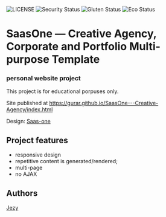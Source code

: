 ![LICENSE](https://img.shields.io/badge/license-MIT-blue.svg?style=flat-square)
![Security Status](https://img.shields.io/security-headers?label=Security&url=https%3A%2F%2Fgithub.com&style=flat-square)
![Gluten Status](https://img.shields.io/badge/Gluten-Free-green.svg)
![Eco Status](https://img.shields.io/badge/ECO-Friendly-green.svg)

# SaasOne — Creative Agency, Corporate and Portfolio Multi-purpose Template
### personal website project

This project is for educational porpuses only.

Site published at https://gurar.github.io/SaasOne---Creative-Agency/index.html

Design: [Saas-one](https://altrcloud.ru/saasone/index-two)

## Project features
- responsive design
- repetitive content is generated/rendered;
- multi-page
- no AJAX

## Authors
[Jezy](https://github.com/Gurar)
